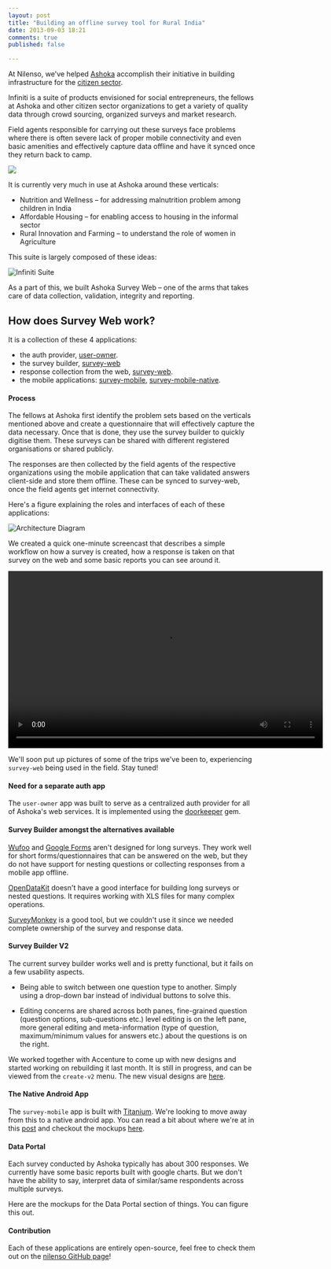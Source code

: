 ```yaml
---
layout: post
title: "Building an offline survey tool for Rural India"
date: 2013-09-03 18:21
comments: true
published: false

---
```


At Nilenso, we've helped [Ashoka](http://india.ashoka.org/) accomplish their initiative in building infrastructure for the [citizen sector](https://www.ashoka.org/citizensector).

Infiniti is a suite of products envisioned for social entrepreneurs, the fellows at Ashoka and other citizen sector organizations to get a variety of quality data through crowd sourcing, organized surveys and market research.

Field agents responsible for carrying out these surveys face problems where there is often severe lack of proper mobile connectivity and even basic amenities and effectively capture data offline and have it synced once they return back to camp.

![](http://cl.ly/image/012e0D3u2P1k/Image%202013.09.10%208%3A11%3A32%20PM.png)

It is currently very much in use at Ashoka around these verticals:

- Nutrition and Wellness – for addressing malnutrition problem among children in India
- Affordable Housing – for enabling access to housing in the informal sector
- Rural Innovation and Farming – to understand the role of women in Agriculture

This suite is largely composed of these ideas:

![Infiniti Suite](http://cl.ly/image/3u2E0I0M1A0Z/Image%202013.09.05%206_40_04%20PM.png)

As a part of this, we built Ashoka Survey Web – one of the arms that takes care of data collection, validation, integrity and reporting.

## How does Survey Web work?

It is a collection of these 4 applications:

- the auth provider, [user-owner](https://github.com/nilenso/ashoka-user-owner).
- the survey builder, [survey-web](https://github.com/nilenso/ashoka-survey-web) 
- response collection from the web, [survey-web](https://github.com/nilenso/ashoka-survey-web).
- the mobile applications:
  [survey-mobile](https://github.com/nilenso/ashoka-survey-mobile),
  [survey-mobile-native](https://github.com/nilenso/ashoka-survey-mobile-native).

#### Process
The fellows at Ashoka first identify the problem sets based on the verticals mentioned above and create a questionnaire that will effectively capture the data necessary. Once that is done, they use the survey builder to quickly digitise them. These surveys can be shared with different registered organisations or shared publicly.

The responses are then collected by the field agents of the respective organizations using the mobile application that can take validated answers client-side and store them offline. These can be synced to survey-web, once the field agents get internet connectivity.

Here's a figure explaining the roles and interfaces of each of these applications:
  
![Architecture Diagram](http://cl.ly/image/3a0n2g0Q1A16/architecture.png)

We created a quick one-minute screencast that describes a simple workflow on how a survey is created, how a response is taken on that survey on the web and some basic reports you can see around it.

<video width="640" height="360" controls>
  <source src="http://cl.ly/0f0u0P0B2N21/ashoka-survey-screencast.mp4" type="video/mp4">
  Your browser does not support the video tag.
</video>

We'll soon put up pictures of some of the trips we've been to, experiencing `survey-web` being used in the field. Stay tuned! 

#### Need for a separate auth app

The `user-owner` app was built to serve as a centralized auth provider for all of Ashoka's web services. It is implemented using the [doorkeeper](https://github.com/applicake/doorkeeper) gem.

#### Survey Builder amongst the alternatives available

[Wufoo](http://wufoo.com) and [Google Forms](http://forms.google.com) aren't designed for long surveys. They work well for short forms/questionnaires that can be answered on the web, but they do not have support for nesting questions or collecting responses from a mobile app offline.

[OpenDataKit](http://opendatakit.org) doesn't have a good interface for building long surveys or nested questions. It requires working with XLS files for many complex operations.

[SurveyMonkey](http://surveymonkey.com) is a good tool, but we couldn't use it since we needed complete ownership of the survey and response data.

#### Survey Builder V2
The current survey builder works well and is pretty functional, but it fails on a few usability aspects.

- Being able to switch between one question type to another. Simply using a drop-down bar instead of individual buttons to solve this.

- Editing concerns are shared across both panes, fine-grained question (question options, sub-questions etc.) level editing is on the left pane, more general editing and meta-information (type of question, maximum/minimum values for answers etc.) about the questions is on the right.

We worked together with Accenture to come up with new designs and started working on rebuilding it last month. It is still in progress, and can be viewed from the `create-v2` menu. The new visual designs are [here](https://github.com/nilenso/ashoka-survey-web/commit/a5aeb01fadedf43311a779412ef49c0c28081d92).

#### The Native Android App
The `survey-mobile` app is built with [Titanium](http://www.appcelerator.com/platform/titanium-platform/). We're looking to move away from this to a native android app. You can read a bit about where we're at in this [post](http://blog.nilenso.com/blog/2013/09/10/android-native-mvp/) and checkout the mockups [here](https://github.com/nilenso/ashoka-survey-mobile-native/commit/317c4692227249d9b476286d821493404b0acb0f).

#### Data Portal
Each survey conducted by Ashoka typically has about 300 responses. We currently have some basic reports built with google charts. But we don't have the ability to say, interpret data of similar/same respondents across multiple surveys.

Here are the mockups for the Data Portal section of things. You can figure this out.

#### Contribution
Each of these applications are entirely open-source, feel free to check them out on the [nilenso GitHub page](https://github.com/nilenso)!
